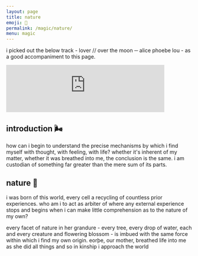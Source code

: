 ```yaml
---
layout: page
title: nature
emoji: 🌼
permalink: /magic/nature/
menu: magic
---
```

i picked out the below track - <span class="subtle">lover // over the moon ─ alice phoebe lou</span> - as a good accompaniment to this page.

<iframe width="428" height="128" src="https://www.youtube.com/embed/xorp4iU7TPY" title="YouTube video player" frameborder="0" allow="accelerometer; autoplay; clipboard-write; encrypted-media; gyroscope; picture-in-picture" allowfullscreen></iframe>

## introduction 🌬️
how can i begin to understand the precise mechanisms by which i find myself with thought, with feeling, with life? whether it's inherent of my matter, whether it was breathed into me, the conclusion is the same. i am custodian of something far greater than the mere sum of its parts.

## nature 🌿
i was born of this world, every cell a recycling of countless prior experiences. who am i to act as arbiter of where any external experience stops and begins when i can make little comprehension as to the nature of my own?

every facet of nature in her grandure - every tree, every drop of water, each and every creature and flowering blossom - is imbued with the same force within which i find my own origin. eorþe, our mother, breathed life into me as she did all things and so in kinship i approach the world